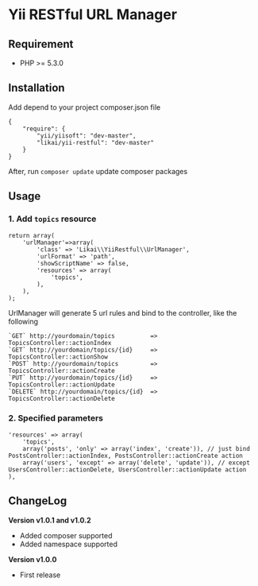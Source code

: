 # Yii RESTful URL Manager

## Requirement

* PHP >= 5.3.0

## Installation

Add depend to your project composer.json file

```
{
    "require": {
        "yii/yiisoft": "dev-master",
        "likai/yii-restful": "dev-master"
    }
}
```

After, run `composer update` update composer packages

## Usage

### 1. Add `topics` resource

```
return array(
    'urlManager'=>array(
        'class' => 'Likai\\YiiRestful\\UrlManager',
        'urlFormat' => 'path',
        'showScriptName' => false,
        'resources' => array(
            'topics',
        ),
    ),
);
```

UrlManager will generate 5 url rules and bind to the controller, like the following
```
`GET` http://yourdomain/topics          => TopicsController::actionIndex
`GET` http://yourdomain/topics/{id}     => TopicsController::actionShow
`POST` http://yourdomain/topics         => TopicsController::actionCreate
`PUT` http://yourdomain/topics/{id}     => TopicsController::actionUpdate
`DELETE` http://yourdomain/topics/{id}  => TopicsController::actionDelete
```

### 2. Specified parameters
```
'resources' => array(
    'topics',
    array('posts', 'only' => array('index', 'create')), // just bind PostsController::actionIndex, PostsController::actionCreate action
    array('users', 'except' => array('delete', 'update')), // except UsersController::actionDelete, UsersController::actionUpdate action
),

```

## ChangeLog 

**Version v1.0.1 and v1.0.2**

- Added composer supported
- Added namespace supported

**Version v1.0.0**

- First release
